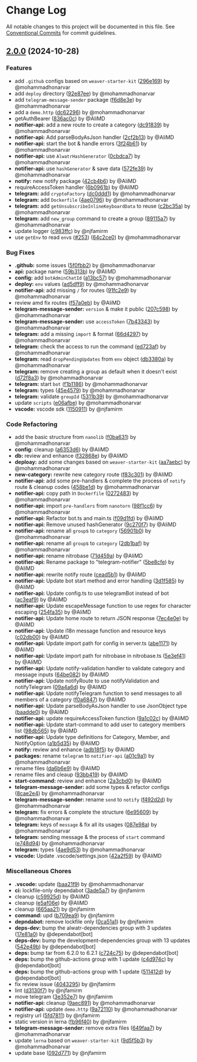 # Change Log

All notable changes to this project will be documented in this file.
See [Conventional Commits](https://conventionalcommits.org) for commit guidelines.

## [2.0.0](https://github.com/Alwatr/notifier/compare/v1.0.0...v2.0.0) (2024-10-28)

### Features

* add `.github` configs based on `weaver-starter-kit` ([296e169](https://github.com/Alwatr/notifier/commit/296e169fa1544b38b7e1f69fc9a74baf5b0591e7)) by @mohammadhonarvar
* add `deploy` directory ([92e87ee](https://github.com/Alwatr/notifier/commit/92e87eed878f0ee2faf13db511b2d2bfdc41b10a)) by @mohammadhonarvar
* add `telegram-message-sender` package ([f6d8e3e](https://github.com/Alwatr/notifier/commit/f6d8e3e5c881654815337d389be2f31a4c95f34c)) by @mohammadhonarvar
* add a `demo.http` ([dc62296](https://github.com/Alwatr/notifier/commit/dc62296b6533f8cc18a1cdd668cef1ef2b594762)) by @mohammadhonarvar
* getAuthBearer ([836ac0c](https://github.com/Alwatr/notifier/commit/836ac0cded9995689e7703927eb230faeb6c4830)) by @AliMD
* **notifier-api:** add a new route to create a category ([dc91839](https://github.com/Alwatr/notifier/commit/dc91839abf735c87f0cc07b891df6261669fd0d2)) by @mohammadhonarvar
* **notifier-api:** Add parseBodyAsJson handler ([2cf2b13](https://github.com/Alwatr/notifier/commit/2cf2b13a6570879b50ad1007a87c14f0c8357edb)) by @AliMD
* **notifier-api:** start the bot & handle errors ([3f24b61](https://github.com/Alwatr/notifier/commit/3f24b61a079dd3dbfce79186f33987c6a4e4229e)) by @mohammadhonarvar
* **notifier-api:** use `AlwatrHashGenerator` ([0cbdca7](https://github.com/Alwatr/notifier/commit/0cbdca76cd7e3eaa1d1b5e38dcfd4c7c31babd16)) by @mohammadhonarvar
* **notifier-api:** use `hashGenerator` & save data ([572fe39](https://github.com/Alwatr/notifier/commit/572fe39d33a9c7ec0a47d00618fb2a6f6c9a9b43)) by @mohammadhonarvar
* **notify:** new notify package ([42cb4b6](https://github.com/Alwatr/notifier/commit/42cb4b6e0374efd4c0f5b56dd01b1f06db805c87)) by @AliMD
* requireAccessToken handler ([6b0961b](https://github.com/Alwatr/notifier/commit/6b0961b91e0a2f0238b3c1346e9406af93abef34)) by @AliMD
* **telegram:** add `cryptoFactory` ([dc0ddd1](https://github.com/Alwatr/notifier/commit/dc0ddd10efd1f622c756bc002c7ef4aba6dbd395)) by @mohammadhonarvar
* **telegram:** add `Dockerfile` ([4ae0796](https://github.com/Alwatr/notifier/commit/4ae079661856936b8c6a04dc441290755b79de1f)) by @mohammadhonarvar
* **telegram:** add `getUnsubscribeInlineKeyboardData` to reuse ([c2bc35a](https://github.com/Alwatr/notifier/commit/c2bc35a6f1d899b2c3bf3aec896b1cf42a55e6d7)) by @mohammadhonarvar
* **telegram:** add `new_group` command to create a group ([89115a7](https://github.com/Alwatr/notifier/commit/89115a7c22d9f42490f20a06de2e0e53d13db934)) by @mohammadhonarvar
* update logger ([c983ffc](https://github.com/Alwatr/notifier/commit/c983ffc1c1eedf700bcc514f32e37adea52f3562)) by @njfamirm
* use `getEnv` to read `env`s ([#253](https://github.com/Alwatr/notifier/issues/253)) ([64c2ce0](https://github.com/Alwatr/notifier/commit/64c2ce0e933bd6dff9fd96367073a639262c4795)) by @mohammadhonarvar

### Bug Fixes

* **.github:** some issues ([5f0fbb2](https://github.com/Alwatr/notifier/commit/5f0fbb249474d0a2e9be59a31b3237d3f8012b1c)) by @mohammadhonarvar
* **api:** package name ([59b313b](https://github.com/Alwatr/notifier/commit/59b313bcec46dfaa2385fbe7265c54f41aa3a111)) by @AliMD
* **config:** add `botAdminChatId` ([a13bc57](https://github.com/Alwatr/notifier/commit/a13bc571fd4c00caa49fdebdf9a6acb8edd10418)) by @mohammadhonarvar
* **deploy:** `env` values ([ad5dff9](https://github.com/Alwatr/notifier/commit/ad5dff9ab3dbd270f406c46c5f3f31a5a9b45dda)) by @mohammadhonarvar
* **notifier-api:** add missing `/` for routes ([91fc2e9](https://github.com/Alwatr/notifier/commit/91fc2e95d354b664d096ea06d113b4b0ae0c9edf)) by @mohammadhonarvar
* review amd fix routes ([f57a0eb](https://github.com/Alwatr/notifier/commit/f57a0eb622308e62329612793ced3f55901b5700)) by @AliMD
* **telegram-message-sender:** `version` & make it public ([207c598](https://github.com/Alwatr/notifier/commit/207c598fc046fed43c8db90f85f1131a84fca616)) by @mohammadhonarvar
* **telegram-message-sender:** use `accessToken` ([7b43343](https://github.com/Alwatr/notifier/commit/7b43343ca0338c6b5786cf8db00c9fb0f2383a4a)) by @mohammadhonarvar
* **telegram:** add a missing `import` & format ([66d4297](https://github.com/Alwatr/notifier/commit/66d4297414bfa9e36aaaf9e3867f82077905eb56)) by @mohammadhonarvar
* **telegram:** check the access to run the command ([ed723af](https://github.com/Alwatr/notifier/commit/ed723af95a370caf8443965cf22ae56fff4eb8fb)) by @mohammadhonarvar
* **telegram:** read `dropPendingUpdates` from `env` object ([db3380a](https://github.com/Alwatr/notifier/commit/db3380a64820bf40e0fffb9ae99322a6543f103c)) by @mohammadhonarvar
* **telegram:** remove creating a group as default when it doesn't exist ([d72f8a3](https://github.com/Alwatr/notifier/commit/d72f8a34a3890942c7f866b46488ad7577432ad6)) by @mohammadhonarvar
* **telegram:** start `bot` ([f1b1186](https://github.com/Alwatr/notifier/commit/f1b11863665184f1d50bd8d2542fbf8b5d86b105)) by @mohammadhonarvar
* **telegram:** types ([45e4579](https://github.com/Alwatr/notifier/commit/45e45794e3f5960883104efbdd48645b8a7f53d8)) by @mohammadhonarvar
* **telegram:** validate `groupId` ([5311b39](https://github.com/Alwatr/notifier/commit/5311b3966c4050f2faef78ae2139d2aef3d407bc)) by @mohammadhonarvar
* update `scripts` ([e06afbe](https://github.com/Alwatr/notifier/commit/e06afbe50e955b9c743ff930d4bab8baef0e8993)) by @mohammadhonarvar
* **vscode:** vscode sdk ([1150911](https://github.com/Alwatr/notifier/commit/1150911d472dbb7f4c90c1e06aa6d39056b7b4ce)) by @njfamirm

### Code Refactoring

* add the basic structure from `nanolib` ([f0ba631](https://github.com/Alwatr/notifier/commit/f0ba631aece67e1c16847a740efb8e990ec17cd9)) by @mohammadhonarvar
* **config:** cleanup ([a6353d6](https://github.com/Alwatr/notifier/commit/a6353d6ef645f020cbc3e11f64b2ed85e8c19f4a)) by @AliMD
* **db:** review and enhance ([f32868e](https://github.com/Alwatr/notifier/commit/f32868eb5465e7fc651a633be36f9bcd1916b978)) by @AliMD
* **deploay:** add some changes based on `weaver-starter-kit` ([aa7aebc](https://github.com/Alwatr/notifier/commit/aa7aebc828908924b8ce3a5d8249ef286d4c638b)) by @mohammadhonarvar
* **new-category:** rewrite new category route ([f83c301](https://github.com/Alwatr/notifier/commit/f83c301211c97cf8fd3ed0594a84d641798cfcb2)) by @AliMD
* **notifier-api:** add some pre-handlers & complete the process of `notify` route & cleanup codes ([458be1d](https://github.com/Alwatr/notifier/commit/458be1db74c3ae612833e520204feac92482c222)) by @mohammadhonarvar
* **notifier-api:** copy path in `Dockerfile` ([0272483](https://github.com/Alwatr/notifier/commit/0272483af9e5adc165f4a7c95639c8adedcbc468)) by @mohammadhonarvar
* **notifier-api:** import `pre-handlers` from `nanotorn` ([98f1cc6](https://github.com/Alwatr/notifier/commit/98f1cc6471791f96fe6b40d94f9c97a80c3a0990)) by @mohammadhonarvar
* **notifier-api:** Refactor bot.ts and main.ts ([f09d1fd](https://github.com/Alwatr/notifier/commit/f09d1fd78dfb9d38f55beef297ca48e521a78ae4)) by @AliMD
* **notifier-api:** Remove unused hashGenerator ([9c270f7](https://github.com/Alwatr/notifier/commit/9c270f7e7f8fd6629a52203c830d5c13154c6f7b)) by @AliMD
* **notifier-api:** rename all `group`s to `category` ([56901b0](https://github.com/Alwatr/notifier/commit/56901b0e79f7e1ec0cb937e7c3f53e7c6376553f)) by @mohammadhonarvar
* **notifier-api:** rename all `group`s to `category` ([2db1baf](https://github.com/Alwatr/notifier/commit/2db1baf888b390496c29049e6c5c137d3042302f)) by @mohammadhonarvar
* **notifier-api:** rename nitrobase ([71d459a](https://github.com/Alwatr/notifier/commit/71d459a6b8b2a08ff26936b7bed177e64314b115)) by @AliMD
* **notifier-api:** Rename package to "telegram-notifier" ([5be8cfe](https://github.com/Alwatr/notifier/commit/5be8cfe61ea9d50664db6483c6d292a3af54dec6)) by @AliMD
* **notifier-api:** rewrite notify route ([cead5b1](https://github.com/Alwatr/notifier/commit/cead5b121c7715bca14075407651c460ace0e46a)) by @AliMD
* **notifier-api:** Update bot start method and error handling ([3d1f585](https://github.com/Alwatr/notifier/commit/3d1f585322fa834d8aea7c20132aa8c2a636f46c)) by @AliMD
* **notifier-api:** Update config.ts to use telegramBot instead of bot ([ac3eaf9](https://github.com/Alwatr/notifier/commit/ac3eaf9e2243e3cdc1515e6fda1eb22647ce8f3b)) by @AliMD
* **notifier-api:** Update escapeMessage function to use regex for character escaping ([254fa35](https://github.com/Alwatr/notifier/commit/254fa3599a50a2b8df015d217600d5a353da2035)) by @AliMD
* **notifier-api:** Update home route to return JSON response ([7ec4e0e](https://github.com/Alwatr/notifier/commit/7ec4e0e274fd45741793181d939b9817354b17f2)) by @AliMD
* **notifier-api:** Update i18n message function and resource keys ([c02db00](https://github.com/Alwatr/notifier/commit/c02db00df9f472b7a4a0c03be49b2b1115f48f78)) by @AliMD
* **notifier-api:** Update import path for config in server.ts ([abe1171](https://github.com/Alwatr/notifier/commit/abe117126574ae6e33f40c1fc0aa77ea7537f4a7)) by @AliMD
* **notifier-api:** Update import path for nitrobase in nitrobase.ts ([5e3ef41](https://github.com/Alwatr/notifier/commit/5e3ef410a4300c778cd1f810ecd95240b67ca8a0)) by @AliMD
* **notifier-api:** Update notify-validation handler to validate category and message inputs ([64be082](https://github.com/Alwatr/notifier/commit/64be0820cadcdba26f372974898708d76fb2cc1b)) by @AliMD
* **notifier-api:** Update notifyRoute to use notifyValidation and notifyTelegram ([09a4a6d](https://github.com/Alwatr/notifier/commit/09a4a6dfad4567b0a427f77344784e6ede809a94)) by @AliMD
* **notifier-api:** Update notifyTelegram function to send messages to all members of a category ([f0a6847](https://github.com/Alwatr/notifier/commit/f0a6847299f5305661dc4cc17ab036b2ea1b5864)) by @AliMD
* **notifier-api:** Update parseBodyAsJson handler to use JsonObject type ([baadde0](https://github.com/Alwatr/notifier/commit/baadde00ebb41038f0a650c664a1907fc40ba4a0)) by @AliMD
* **notifier-api:** update requireAccessToken function ([9a1c02c](https://github.com/Alwatr/notifier/commit/9a1c02caa6c7b6cd55b9b16942734069e91a8eb9)) by @AliMD
* **notifier-api:** Update start-command to add user to category members list ([98db565](https://github.com/Alwatr/notifier/commit/98db565650d0b8e3714ebabf8358de9b2637bd47)) by @AliMD
* **notifier-api:** Update type definitions for Category, Member, and NotifyOption ([a1b5d35](https://github.com/Alwatr/notifier/commit/a1b5d35c438496c0c2ab202431c1c2048a85d62b)) by @AliMD
* **notify:** review and enhance ([adb18f5](https://github.com/Alwatr/notifier/commit/adb18f55a5c6d7dd0525a80762cc448212ad10b5)) by @AliMD
* **packages:** rename `telegram` to `notifier-api` ([a01c9a1](https://github.com/Alwatr/notifier/commit/a01c9a1ff66d2ed476aaab8972aaa33f028a6829)) by @mohammadhonarvar
* rename files ([da6b6e9](https://github.com/Alwatr/notifier/commit/da6b6e9c86a2b85872b6683508f366633aa1084b)) by @AliMD
* rename files and cleaup ([93bb419](https://github.com/Alwatr/notifier/commit/93bb4192a06ffeb13cbd0c92f08f219cffd257a1)) by @AliMD
* **start-command:** review and enhance ([2a3cbd0](https://github.com/Alwatr/notifier/commit/2a3cbd0c7b402f900ab4e1e91bd5623a6059f1c3)) by @AliMD
* **telegram-message-sender:** add some types & refactor configs ([8cae2e4](https://github.com/Alwatr/notifier/commit/8cae2e484c8a6b8eaebd00f134243ceb71c8b32a)) by @mohammadhonarvar
* **telegram-message-sender:** rename `send` to `notify` ([f492d2d](https://github.com/Alwatr/notifier/commit/f492d2d00b967409aa1e3ce8e9a3eff8f809a891)) by @mohammadhonarvar
* **telegram:** fix errors & complete the structure ([6e95609](https://github.com/Alwatr/notifier/commit/6e956096cd6a8ef4d804d044a254a56329805b27)) by @mohammadhonarvar
* **telegram:** keys of `message` & fix all its usages ([087e98a](https://github.com/Alwatr/notifier/commit/087e98a286aab3b675e2506441b539ea9ec4b208)) by @mohammadhonarvar
* **telegram:** sending message & the process of `start` command ([e748d94](https://github.com/Alwatr/notifier/commit/e748d94c0f91057f3aecb1baf5508b9a8240ace2)) by @mohammadhonarvar
* **telegram:** types ([4ae9d53](https://github.com/Alwatr/notifier/commit/4ae9d532db54e0d7cd4f0ac2c807efd8f16dc410)) by @mohammadhonarvar
* **vscode:** Update .vscode/settings.json ([42a2f59](https://github.com/Alwatr/notifier/commit/42a2f59aa6d6e6fae0bf4537168f5b6eed12dd29)) by @AliMD

### Miscellaneous Chores

* **.vscode:** update ([baa21f9](https://github.com/Alwatr/notifier/commit/baa21f9aa0c069ddc9516351dc6d6626f991d437)) by @mohammadhonarvar
* **ci:** lockfile-only dependabot ([3ade5a7](https://github.com/Alwatr/notifier/commit/3ade5a7456cfd5a6048a1744313b27ea0439da9f)) by @njfamirm
* cleanup ([c59925d](https://github.com/Alwatr/notifier/commit/c59925d05f00d7c51c3c840a0f580d41c7ba232f)) by @AliMD
* cleanup ([e5af06e](https://github.com/Alwatr/notifier/commit/e5af06e73a335b06fb1d8d9de9493486298b2358)) by @AliMD
* cleanup ([665aa21](https://github.com/Alwatr/notifier/commit/665aa218b0d23e2df373e1bb0e7dfd37766554e7)) by @njfamirm
* **command:** upd ([b709ea9](https://github.com/Alwatr/notifier/commit/b709ea973997be0f7c1951fc9c0ebf4619357305)) by @njfamirm
* **depndabot:** remove lockfile only ([0ca51a1](https://github.com/Alwatr/notifier/commit/0ca51a1860f7d3fa6abbe6193aef4ad856ca13f8)) by @njfamirm
* **deps-dev:** bump the alwatr-dependencies group with 3 updates ([17e81a0](https://github.com/Alwatr/notifier/commit/17e81a06ef12e7276b0c95417d4f1468aa0429f9)) by @dependabot[bot]
* **deps-dev:** bump the development-dependencies group with 13 updates ([542e49b](https://github.com/Alwatr/notifier/commit/542e49b2b52a444bfa2ccc931a0f0d46d3abd177)) by @dependabot[bot]
* **deps:** bump tar from 6.2.0 to 6.2.1 ([c724c75](https://github.com/Alwatr/notifier/commit/c724c7566e7deb2a68546c7ff084902fcec68123)) by @dependabot[bot]
* **deps:** bump the github-actions group with 1 update ([c4d974c](https://github.com/Alwatr/notifier/commit/c4d974c4f01e3cffd64266542fe3ffab16b555c7)) by @dependabot[bot]
* **deps:** bump the github-actions group with 1 update ([511412d](https://github.com/Alwatr/notifier/commit/511412d712d9e0da3ca3d954cc8039be854c2732)) by @dependabot[bot]
* fix review issue ([4043295](https://github.com/Alwatr/notifier/commit/404329533d13ce5fc6720a1e64110373cfd1fc27)) by @njfamirm
* lint ([d3130f7](https://github.com/Alwatr/notifier/commit/d3130f7feca9e127ab426c61fc4fa79c79543f52)) by @njfamirm
* move telegram ([3e352e7](https://github.com/Alwatr/notifier/commit/3e352e73e031fd4488bb510777df629413c25fa7)) by @njfamirm
* **notifier-api:** cleanup ([9aec891](https://github.com/Alwatr/notifier/commit/9aec8917a60368301f927ff4f4ae0b1b555b1cb7)) by @mohammadhonarvar
* **notifier-api:** update `demo.http` ([9a72110](https://github.com/Alwatr/notifier/commit/9a721102f785f2e5f053f713d19528d25065cddf)) by @mohammadhonarvar
* registry url ([5fd7811](https://github.com/Alwatr/notifier/commit/5fd7811a39685d93247be4d2f455c9c716899b8a)) by @njfamirm
* static version in lerna ([fb96f40](https://github.com/Alwatr/notifier/commit/fb96f401453fcf09a144876109a47883dbd8d348)) by @njfamirm
* **telegram-message-sender:** remove extra files ([649faa7](https://github.com/Alwatr/notifier/commit/649faa71d02b38c49a493ced7e66042f8dd34fc4)) by @mohammadhonarvar
* update `lerna` based on `weaver-starter-kit` ([9d5f5b3](https://github.com/Alwatr/notifier/commit/9d5f5b3eff3e4745b1fd041aedfca9531ac99401)) by @mohammadhonarvar
* update base ([092d771](https://github.com/Alwatr/notifier/commit/092d771bd529d18739039d685acb9c78693df0a2)) by @njfamirm
